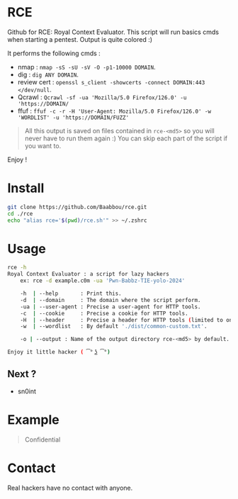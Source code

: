 # RCE

Github for RCE: Royal Context Evaluator. This script will run basics cmds when starting a pentest. 
Output is quite colored :)

It performs the following cmds :
- nmap : `nmap -sS -sU -sV -O -p1-10000 DOMAIN`.
- dig  : `dig ANY DOMAIN`.
- review cert : `openssl s_client -showcerts -connect DOMAIN:443 </dev/null`.
- Qcrawl : `Qcrawl -sf -ua 'Mozilla/5.0 Firefox/126.0' -u 'https://DOMAIN/`
- ffuf : `ffuf -c -r -H 'User-Agent: Mozilla/5.0 Firefox/126.0' -w 'WORDLIST' -u 'https://DOMAIN/FUZZ'`

> All this output is saved on files contained in `rce-<md5>` so you will never have to run them again :)
> You can skip each part of the script if you want to.

Enjoy !

# Install

```bash
git clone https://github.com/Baabbou/rce.git
cd ./rce
echo "alias rce='$(pwd)/rce.sh'" >> ~/.zshrc
```

# Usage

```bash
rce -h
Royal Context Evaluator : a script for lazy hackers
    ex: rce -d example.c0m -ua 'Pwn-Babbz-TIE-yolo-2024'

    -h  | --help       : Print this.
    -d  | --domain     : The domain where the script perform.
    -ua | --user-agent : Precise a user-agent for HTTP tools.
    -c  | --cookie     : Precise a cookie for HTTP tools.
    -H  | --header     : Precise a header for HTTP tools (limited to one header).
    -w  | --wordlist   : By default './dist/common-custom.txt'.

    -o | --output : Name of the output directory rce-<md5> by default.

Enjoy it little hacker ( ͡° ͜ʖ ͡°)
```

## Next ?

- sn0int

# Example

> Confidential

# Contact

Real hackers have no contact with anyone. 
